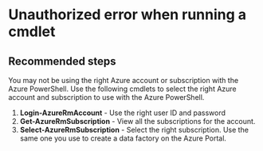 <properties 
	pageTitle="Unauthorized error when running a cmdlet" 
	description="I receive an unauthorized error message when running a cmdlet." 
	service="microsoft.datafactory" 
    resource="datafactories,factories"
    authors="spelluru"
    displayOrder="7"
    selfHelpType="resource"
    cloudEnvironments="public"
    supportTopicIds="32592907"
    productPesIds="15613"
    resourceTags=""
/>

# Unauthorized error when running a cmdlet

## **Recommended steps**
You may not be using the right Azure account or subscription with the Azure PowerShell. Use the following cmdlets to select the right Azure account and subscription to use with the Azure PowerShell. 

1. **Login-AzureRmAccount** - Use the right user ID and password
2. **Get-AzureRmSubscription** - View all the subscriptions for the account. 
3. **Select-AzureRmSubscription** - Select the right subscription. Use the same one you use to create a data factory on the Azure Portal.